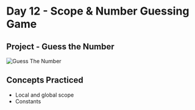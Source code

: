 # Day 12 - Scope & Number Guessing Game

## Project - Guess the Number
![Guess The Number](https://github.com/laurasmendozad/100-Days-Of-Code-Python/assets/58611097/d5597f61-e2d7-44c1-b371-2ba50bab02a9)

## Concepts Practiced
- Local and global scope
- Constants
